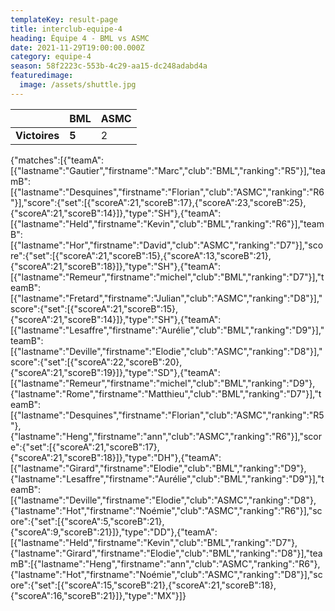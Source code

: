 ```yaml
---
templateKey: result-page
title: interclub-equipe-4
heading: Équipe 4 - BML vs ASMC
date: 2021-11-29T19:00:00.000Z
category: equipe-4
season: 58f2223c-553b-4c29-aa15-dc248adabd4a
featuredimage:
  image: /assets/shuttle.jpg
---
```

|               | BML   | ASMC |
| ------------- | ----- | --- |
| **Victoires** | **5** | 2   |

<scoreboard>{"matches":[{"teamA":[{"lastname":"Gautier","firstname":"Marc","club":"BML","ranking":"R5"}],"teamB":[{"lastname":"Desquines","firstname":"Florian","club":"ASMC","ranking":"R6"}],"score":{"set":[{"scoreA":21,"scoreB":17},{"scoreA":23,"scoreB":25},{"scoreA":21,"scoreB":14}]},"type":"SH"},{"teamA":[{"lastname":"Held","firstname":"Kevin","club":"BML","ranking":"R6"}],"teamB":[{"lastname":"Hor","firstname":"David","club":"ASMC","ranking":"D7"}],"score":{"set":[{"scoreA":21,"scoreB":15},{"scoreA":13,"scoreB":21},{"scoreA":21,"scoreB":18}]},"type":"SH"},{"teamA":[{"lastname":"Remeur","firstname":"michel","club":"BML","ranking":"D7"}],"teamB":[{"lastname":"Fretard","firstname":"Julian","club":"ASMC","ranking":"D8"}],"score":{"set":[{"scoreA":21,"scoreB":15},{"scoreA":21,"scoreB":14}]},"type":"SH"},{"teamA":[{"lastname":"Lesaffre","firstname":"Aurélie","club":"BML","ranking":"D9"}],"teamB":[{"lastname":"Deville","firstname":"Elodie","club":"ASMC","ranking":"D8"}],"score":{"set":[{"scoreA":22,"scoreB":20},{"scoreA":21,"scoreB":19}]},"type":"SD"},{"teamA":[{"lastname":"Remeur","firstname":"michel","club":"BML","ranking":"D9"},{"lastname":"Rome","firstname":"Matthieu","club":"BML","ranking":"D7"}],"teamB":[{"lastname":"Desquines","firstname":"Florian","club":"ASMC","ranking":"R5"},{"lastname":"Heng","firstname":"ann","club":"ASMC","ranking":"R6"}],"score":{"set":[{"scoreA":21,"scoreB":17},{"scoreA":21,"scoreB":18}]},"type":"DH"},{"teamA":[{"lastname":"Girard","firstname":"Elodie","club":"BML","ranking":"D9"},{"lastname":"Lesaffre","firstname":"Aurélie","club":"BML","ranking":"D9"}],"teamB":[{"lastname":"Deville","firstname":"Elodie","club":"ASMC","ranking":"D8"},{"lastname":"Hot","firstname":"Noémie","club":"ASMC","ranking":"R6"}],"score":{"set":[{"scoreA":5,"scoreB":21},{"scoreA":9,"scoreB":21}]},"type":"DD"},{"teamA":[{"lastname":"Held","firstname":"Kevin","club":"BML","ranking":"D7"},{"lastname":"Girard","firstname":"Elodie","club":"BML","ranking":"D8"}],"teamB":[{"lastname":"Heng","firstname":"ann","club":"ASMC","ranking":"R6"},{"lastname":"Hot","firstname":"Noémie","club":"ASMC","ranking":"D8"}],"score":{"set":[{"scoreA":15,"scoreB":21},{"scoreA":21,"scoreB":18},{"scoreA":16,"scoreB":21}]},"type":"MX"}]}</scoreboard>